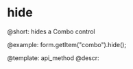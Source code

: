 hide
=============

@short: hides a Combo control



@example:
form.getItem("combo").hide(); 


@template: api_method
@descr:


